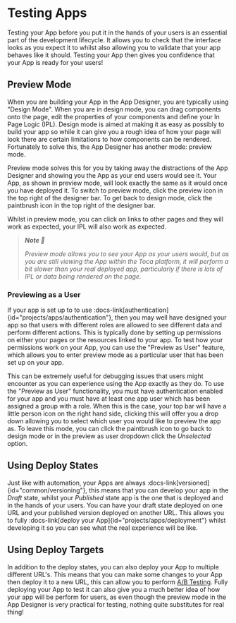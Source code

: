 # Testing Apps

Testing your App before you put it in the hands of your users is an essential part of the development lifecycle. It allows you to check that the interface looks as you expect it to whilst also allowing you to validate that your app behaves like it should. Testing your App then gives you confidence that your App is ready for your users!


## Preview Mode

When you are building your App in the App Designer, you are typically using "Design Mode". When you are in design mode, you can drag components onto the page, edit the properties of your components and define your In Page Logic (IPL). Design mode is aimed at making it as easy as possibly to build your app so while it can give you a rough idea of how your page will look there are certain limitations to how components can be rendered. Fortunately to solve this, the App Designer has another mode: preview mode.

Preview mode solves this for you by taking away the distractions of the App Designer and showing you the App as your end users would see it. Your App, as shown in preview mode, will look exactly the same as it would once you have deployed it. To switch to preview mode, click the preview icon in the top right of the designer bar. To get back to design mode, click the paintbrush icon in the top right of the designer bar.

Whilst in preview mode, you can click on links to other pages and they will work as expected, your IPL will also work as expected.

> _**Note 📝**_
>
> _Preview mode allows you to see your App as your users would, but as you are still viewing the App within the Toca platform, it will perform a bit slower than your real deployed app, particularly if there is lots of IPL or data being rendered on the page._

### Previewing as a User

If your app is set up to to use :docs-link[authentication]{id="projects/apps/authentication"}, then you may well have designed your app so that users with different roles are allowed to see different data and perform different actions. This is typically done by setting up permissions on either your pages or the resources linked to your app. To test how your permissions work on your App, you can use the "Preview as User" feature, which allows you to enter preview mode as a particular user that has been set up on your app.

This can be extremely useful for debugging issues that users might encounter as you can experience using the App exactly as they do. To use the "Preview as User" functionality, you must have authentication enabled for your app and you must have at least one app user which has been assigned a group with a role. When this is the case, your top bar will have a little person icon on the right hand side, clicking this will offer you a drop down allowing you to select which user you would like to preview the app as. To leave this mode, you can click the paintbrush icon to go back to design mode or in the preview as user dropdown click the _Unselected_ option.

## Using Deploy States

Just like with automation, your Apps are always :docs-link[versioned]{id="common/versioning"}, this means that you can develop your app in the _Draft_ state, whilst your _Published_ state app is the one that is deployed and in the hands of your users. You can have your draft state deployed on one URL and your published version deployed on another URL. This allows you to fully :docs-link[deploy your App]{id="projects/apps/deployment"} whilst developing it so you can see what the real experience will be like.

## Using Deploy Targets

In addition to the deploy states, you can also deploy your App to multiple different URL's. This means that you can make some changes to your App then deploy it to a new URL, this can allow you to perform [A/B Testing](https://en.wikipedia.org/wiki/A/B_testing). Fully deploying your App to test it can also give you a much better idea of how your app will be perform for users, as even though the preview mode in the App Designer is very practical for testing, nothing quite substitutes for real thing!
